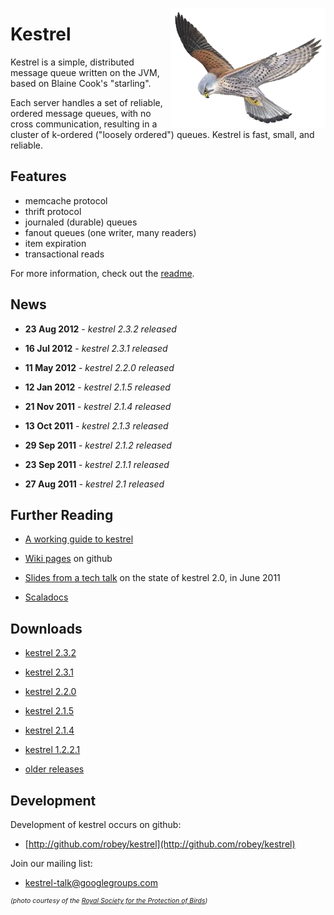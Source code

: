 <img src="kestrel-hovering.png" style="float: right"></a>

Kestrel
=======

Kestrel is a simple, distributed message queue written on the JVM, based on
Blaine Cook's "starling".

Each server handles a set of reliable, ordered message queues, with no cross
communication, resulting in a cluster of k-ordered ("loosely ordered") queues.
Kestrel is fast, small, and reliable.

Features
--------

- memcache protocol
- thrift protocol
- journaled (durable) queues
- fanout queues (one writer, many readers)
- item expiration
- transactional reads

For more information, check out the [readme](readme.html).

News
----

- **23 Aug 2012** - *kestrel 2.3.2 released*

- **16 Jul 2012** - *kestrel 2.3.1 released*

- **11 May 2012** - *kestrel 2.2.0 released*

- **12 Jan 2012** - *kestrel 2.1.5 released*

- **21 Nov 2011** - *kestrel 2.1.4 released*

- **13 Oct 2011** - *kestrel 2.1.3 released*

- **29 Sep 2011** - *kestrel 2.1.2 released*

- **23 Sep 2011** - *kestrel 2.1.1 released*

- **27 Aug 2011** - *kestrel 2.1 released*

Further Reading
---------------

- [A working guide to kestrel](docs/guide.html)

- [Wiki pages](https://github.com/robey/kestrel/wiki) on github

- [Slides from a tech talk](kestrel-tech-talk-jun2011.pdf) on the state of kestrel 2.0, in June 2011

- [Scaladocs](http://robey.github.com/kestrel/api/main/api/index.html)

Downloads
---------

- [kestrel 2.3.2](download/kestrel-2.3.2.zip)

- [kestrel 2.3.1](download/kestrel-2.3.1.zip)

- [kestrel 2.2.0](download/kestrel-2.2.0.zip)

- [kestrel 2.1.5](download/kestrel-2.1.5.zip)

- [kestrel 2.1.4](download/kestrel-2.1.4.zip)

- [kestrel 1.2.2.1](download/kestrel-1.2.2.1.zip)

- [older releases](download/)

Development
-----------

Development of kestrel occurs on github:

- [http://github.com/robey/kestrel](http://github.com/robey/kestrel)

Join our mailing list:

- [kestrel-talk@googlegroups.com](http://groups.google.com/group/kestrel-talk)


<div style="font-size: 75%; margin-left: 0px; font-style: italic">
(photo courtesy of the
<a href="http://www.rspb.org.uk/wildlife/birdguide/name/k/kestrel/index.aspx">Royal Society for the Protection of Birds</a>)
</div>
